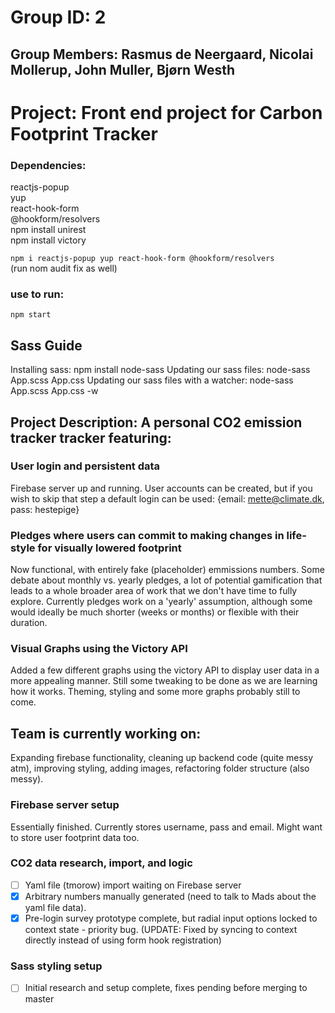 # Group ID: 2 <br>
## Group Members: Rasmus de Neergaard, Nicolai Mollerup, John Muller, Bjørn Westh

# Project: Front end project for Carbon Footprint Tracker

### Dependencies:
reactjs-popup <br/>
yup <br/>
react-hook-form <br/>
@hookform/resolvers <br/>
npm install unirest <br/>
npm install victory <br/>

`npm i reactjs-popup yup react-hook-form @hookform/resolvers` <br/>
(run nom audit fix as well)

### use to run: 
`npm start`

## Sass Guide
Installing sass: npm install node-sass
Updating our sass files: node-sass App.scss App.css
Updating our sass files with a watcher: node-sass App.scss App.css -w


## Project Description: A personal CO2 emission tracker tracker featuring:

### User login and persistent data 
Firebase server up and running.
User accounts can be created, but if you wish to skip that step a default login can be used:
{email: mette@climate.dk, pass: hestepige}

### Pledges where users can commit to making changes in life-style for visually lowered footprint
Now functional, with entirely fake (placeholder) emmissions numbers. Some debate about monthly vs. yearly pledges,
a lot of potential gamification that leads to a whole broader area of work that we don't have time
to fully explore. Currently pledges work on a 'yearly' assumption, although some would ideally be 
much shorter (weeks or months) or flexible with their duration.

### Visual Graphs using the Victory API
Added a few different graphs using the victory API to display user data in a more appealing manner.
Still some tweaking to be done as we are learning how it works. Theming, styling and some more graphs
probably still to come.

## Team is currently working on:
Expanding firebase functionality, cleaning up backend code (quite messy atm), improving styling, adding images,
refactoring folder structure (also messy).

### Firebase server setup
Essentially finished. Currently stores username, pass and email. Might want to store user footprint data too.

### CO2 data research, import, and logic
- [ ] Yaml file (tmorow) import waiting on Firebase server
- [x] Arbitrary numbers manually generated (need to talk to Mads about the yaml file data). 
- [x] Pre-login survey prototype complete, but radial input options locked to context state - priority bug. (UPDATE: Fixed by syncing to context directly instead of using form hook registration)

### Sass styling setup
- [ ] Initial research and setup complete, fixes pending before merging to master


